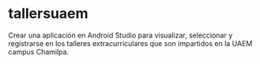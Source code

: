# tallersuaem
Crear una aplicación en Android Studio para visualizar, seleccionar y registrarse en los talleres extracurriculares que son impartidos en la UAEM campus Chamilpa.
